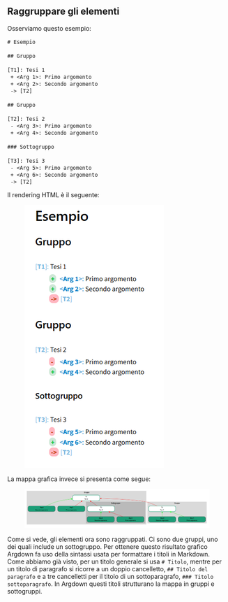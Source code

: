 ## Raggruppare gli elementi

Osserviamo questo esempio:

```
# Esempio

## Gruppo

[T1]: Tesi 1
 + <Arg 1>: Primo argomento
 + <Arg 2>: Secondo argomento
 -> [T2]

## Gruppo

[T2]: Tesi 2
 - <Arg 3>: Primo argomento
 + <Arg 4>: Secondo argomento

### Sottogruppo

[T3]: Tesi 3
 - <Arg 5>: Primo argomento
 + <Arg 6>: Secondo argomento
 -> [T2]
```
Il rendering HTML è il seguente:

<figure>
  <img src="immagini/gruppi01.png">
</figure>

La mappa grafica invece si presenta come segue:

<figure>
  <img src="immagini/gruppi02.png">
</figure>

Come si vede, gli elementi ora sono raggruppati. Ci sono due gruppi, uno dei quali include un sottogruppo. Per ottenere questo risultato grafico Argdown fa uso della sintassi usata per formattare i titoli in Markdown. Come abbiamo già visto, per un titolo generale si usa `# Titolo`, mentre per un titolo di paragrafo si ricorre a un doppio cancelletto, `## Titolo del paragrafo` e a tre cancelletti per il titolo di un sottoparagrafo, `### Titolo sottoparagrafo`. In Argdown questi titoli strutturano la mappa in gruppi e sottogruppi.

